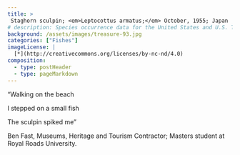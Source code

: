 ```yaml
---
title: >
 Staghorn sculpin; <em>Leptocottus armatus;</em> October, 1955; Japan
# description: Species occurrence data for the United States and U.S. Territories.
background: /assets/images/treasure-93.jpg
categories: ["Fishes"]
imageLicense: |
  [*](http://creativecommons.org/licenses/by-nc-nd/4.0)
composition:
  - type: postHeader
  - type: pageMarkdown
---
```


“Walking on the beach

I stepped on a small fish

The sculpin spiked me”

Ben Fast, Museums, Heritage and Tourism Contractor; Masters student at Royal Roads University.
